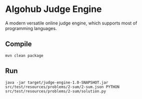 # Algohub Judge Engine

A modern versatile online judge engine, which supports most of programming languages.

## Compile

    mvn clean package

## Run

    java -jar target/judge-engine-1.0-SNAPSHOT.jar src/test/resources/problems/2-sum/2-sum.json PYTHON src/test/resources/problems/2-sum/solution.py

